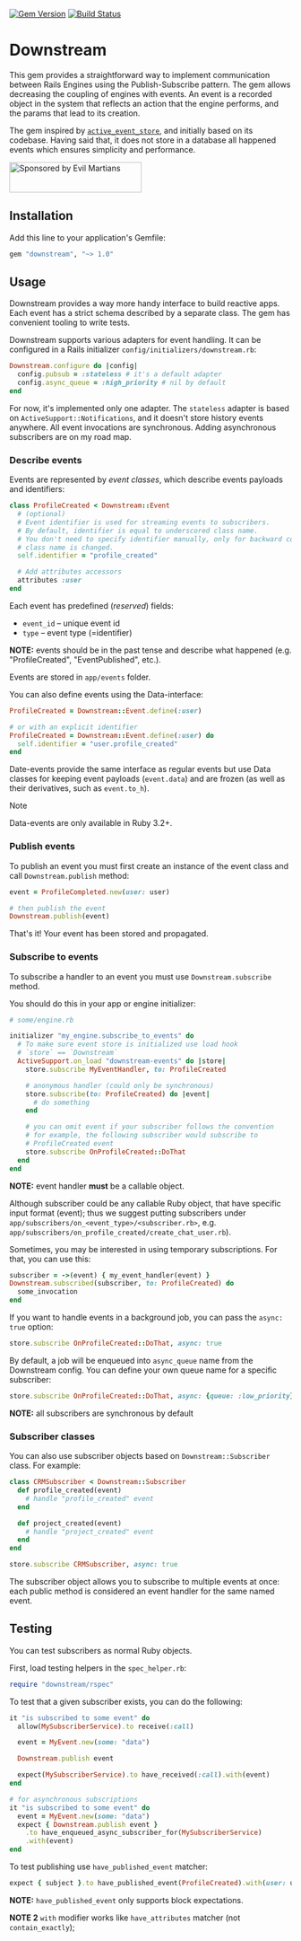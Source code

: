 [![Gem Version](https://badge.fury.io/rb/downstream.svg)](https://badge.fury.io/rb/downstream)
[![Build Status](https://github.com/bibendi/downstream/workflows/Ruby/badge.svg?branch=master)](https://github.com/bibendi/downstream/actions?query=branch%3Amaster)

# Downstream

This gem provides a straightforward way to implement communication between Rails Engines using the Publish-Subscribe pattern. The gem allows decreasing the coupling of engines with events. An event is a recorded object in the system that reflects an action that the engine performs, and the params that lead to its creation.

The gem inspired by [`active_event_store`](https://github.com/palkan/active_event_store), and initially based on its codebase. Having said that, it does not store in a database all happened events which ensures simplicity and performance.

<a href="https://evilmartians.com/?utm_source=bibendi-downstream">
<img src="https://evilmartians.com/badges/sponsored-by-evil-martians.svg" alt="Sponsored by Evil Martians" width="236" height="54"></a>

## Installation

Add this line to your application's Gemfile:

```ruby
gem "downstream", "~> 1.0"
```

## Usage

Downstream provides a way more handy interface to build reactive apps. Each event has a strict schema described by a separate class. The gem has convenient tooling to write tests.

Downstream supports various adapters for event handling. It can be configured in a Rails initializer `config/initializers/downstream.rb`:

```ruby
Downstream.configure do |config|
  config.pubsub = :stateless # it's a default adapter
  config.async_queue = :high_priority # nil by default
end
```

For now, it's implemented only one adapter. The `stateless` adapter is based on `ActiveSupport::Notifications`, and it doesn't store history events anywhere. All event invocations are synchronous. Adding asynchronous subscribers are on my road map.

### Describe events

Events are represented by _event classes_, which describe events payloads and identifiers:

```ruby
class ProfileCreated < Downstream::Event
  # (optional)
  # Event identifier is used for streaming events to subscribers.
  # By default, identifier is equal to underscored class name.
  # You don't need to specify identifier manually, only for backward compatibility when
  # class name is changed.
  self.identifier = "profile_created"

  # Add attributes accessors
  attributes :user
end
```

Each event has predefined (_reserved_) fields:
- `event_id` – unique event id
- `type` – event type (=identifier)

**NOTE:** events should be in the past tense and describe what happened (e.g. "ProfileCreated", "EventPublished", etc.).

Events are stored in `app/events` folder.

You can also define events using the Data-interface:

```ruby
ProfileCreated = Downstream::Event.define(:user)

# or with an explicit identifier
ProfileCreated = Downstream::Event.define(:user) do
  self.identifier = "user.profile_created"
end
```

Date-events provide the same interface as regular events but use Data classes for keeping event payloads (`event.data`) and are frozen (as well as their derivatives, such as `event.to_h`).

> [!NOTE]
> Data-events are only available in Ruby 3.2+.

### Publish events

To publish an event you must first create an instance of the event class and call `Downstream.publish` method:

```ruby
event = ProfileCompleted.new(user: user)

# then publish the event
Downstream.publish(event)
```

That's it! Your event has been stored and propagated.

### Subscribe to events

To subscribe a handler to an event you must use `Downstream.subscribe` method.

You should do this in your app or engine initializer:

```ruby
# some/engine.rb

initializer "my_engine.subscribe_to_events" do
  # To make sure event store is initialized use load hook
  # `store` == `Downstream`
  ActiveSupport.on_load "downstream-events" do |store|
    store.subscribe MyEventHandler, to: ProfileCreated

    # anonymous handler (could only be synchronous)
    store.subscribe(to: ProfileCreated) do |event|
      # do something
    end

    # you can omit event if your subscriber follows the convention
    # for example, the following subscriber would subscribe to
    # ProfileCreated event
    store.subscribe OnProfileCreated::DoThat
  end
end
```

**NOTE:** event handler **must** be a callable object.

Although subscriber could be any callable Ruby object, that have specific input format (event); thus we suggest putting subscribers under `app/subscribers/on_<event_type>/<subscriber.rb>`, e.g. `app/subscribers/on_profile_created/create_chat_user.rb`).

Sometimes, you may be interested in using temporary subscriptions. For that, you can use this:

```ruby
subscriber = ->(event) { my_event_handler(event) }
Downstream.subscribed(subscriber, to: ProfileCreated) do
  some_invocation
end
```

If you want to handle events in a background job, you can pass the `async: true` option:

```ruby
store.subscribe OnProfileCreated::DoThat, async: true
```

By default, a job will be enqueued into `async_queue` name from the Downstream config. You can define your own queue name for a specific subscriber:

```ruby
store.subscribe OnProfileCreated::DoThat, async: {queue: :low_priority}
```

**NOTE:** all subscribers are synchronous by default

### Subscriber classes

You can also use subscriber objects based on `Downstream::Subscriber` class. For example:

```ruby
class CRMSubscriber < Downstream::Subscriber
  def profile_created(event)
    # handle "profile_created" event
  end

  def project_created(event)
    # handle "project_created" event
  end
end

store.subscribe CRMSubscriber, async: true
```

The subscriber object allows you to subscribe to multiple events at once: each public method is considered an event handler for the same named event.

## Testing

You can test subscribers as normal Ruby objects.

First, load testing helpers in the `spec_helper.rb`:

```ruby
require "downstream/rspec"
```

To test that a given subscriber exists, you can do the following:

```ruby
it "is subscribed to some event" do
  allow(MySubscriberService).to receive(:call)

  event = MyEvent.new(some: "data")

  Downstream.publish event

  expect(MySubscriberService).to have_received(:call).with(event)
end

# for asynchronous subscriptions
it "is subscribed to some event" do
  event = MyEvent.new(some: "data")
  expect { Downstream.publish event }
    .to have_enqueued_async_subscriber_for(MySubscriberService)
    .with(event)
end
```

To test publishing use `have_published_event` matcher:

```ruby
expect { subject }.to have_published_event(ProfileCreated).with(user: user)
```

**NOTE:** `have_published_event` only supports block expectations.

**NOTE 2** `with` modifier works like `have_attributes` matcher (not `contain_exactly`);
